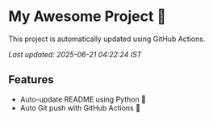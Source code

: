 # My Awesome Project 🚀

This project is automatically updated using GitHub Actions.

_Last updated: 2025-06-21 04:22:24 IST_

## Features
- Auto-update README using Python 🐍
- Auto Git push with GitHub Actions 🤖
